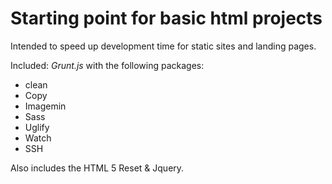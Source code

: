 # Starting point for basic html projects

Intended to speed up development time for static sites and landing pages. 

Included: _Grunt.js_ with the following packages: 
- clean
- Copy
- Imagemin
- Sass
- Uglify
- Watch
- SSH

Also includes the HTML 5 Reset & Jquery.